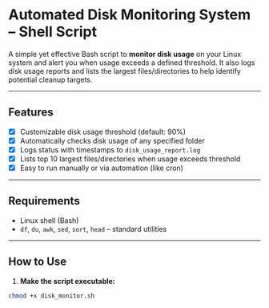 # Automated Disk Monitoring System – Shell Script

A simple yet effective Bash script to **monitor disk usage** on your Linux system and alert you when usage exceeds a defined threshold. It also logs disk usage reports and lists the largest files/directories to help identify potential cleanup targets.

---

## Features

- [x] Customizable disk usage threshold (default: 90%)
- [x] Automatically checks disk usage of any specified folder
- [x] Logs status with timestamps to `disk_usage_report.log`
- [x] Lists top 10 largest files/directories when usage exceeds threshold
- [x] Easy to run manually or via automation (like cron)

---

## Requirements

- Linux shell (Bash)
- `df`, `du`, `awk`, `sed`, `sort`, `head` – standard utilities

---

## How to Use

1. **Make the script executable:**

```bash
chmod +x disk_monitor.sh
